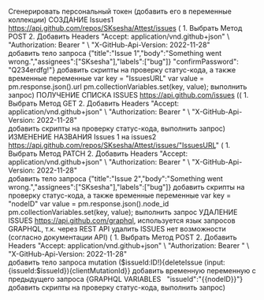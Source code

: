 Сгенерировать персональный токен (добавить его в переменные коллекции)
СОЗДАНИЕ Issues1 https://api.github.com/repos/SKsesha/Attest/issues ( 1. Выбрать Метод POST 2. Добавить Headers "Accept: application/vnd.github+json" \ "Authorization: Bearer <YOUR-TOKEN>" \ "X-GitHub-Api-Version: 2022-11-28" \
добавить тело запроса {"title":"Issue 1","body":"Something went wrong.","assignees":["SKsesha"],"labels":["bug"]} "confirmPassword": "Q234erdfg!"} добавить скрипты на проверку статус-кода, 
а также временные переменные var key = "IssuesURL"
var value = pm.response.json().url
pm.collectionVariables.set(key, value); выполнить запрос)
ПОЛУЧЕНИЕ СПИСКА ISSUES https://api.github.com/issues (( 1. Выбрать Метод GET 2. Добавить Headers "Accept: application/vnd.github+json" \ "Authorization: Bearer <YOUR-TOKEN>" \ "X-GitHub-Api-Version: 2022-11-28" \
добавить скрипты на проверку статус-кода, выполнить запрос)
ИЗМЕНЕНИЕ НАЗВАНИЯ Issues 1 на issues2 https://api.github.com/repos/SKsesha/Attest/issues/"IssuesURL" ( 1. Выбрать Метод PATCH 2. Добавить Headers "Accept: application/vnd.github+json" \ "Authorization: Bearer <YOUR-TOKEN>" \ "X-GitHub-Api-Version: 2022-11-28" \
добавить тело запроса {"title":"Issue 2","body":"Something went wrong.","assignees":["SKsesha"],"labels":["bug"]} добавить скрипты на проверку статус-кода, 
а также временные переменные var key = "nodeID"
var value = pm.response.json().node_id
pm.collectionVariables.set(key, value); выполнить запрос
УДАЛЕНИЕ ISSUES https://api.github.com/graphql, используется язык запросов GRAPHQL, т.к. через REST API удалить ISSUES нет возможности (согласно документации API)
( 1. Выбрать Метод POST 2. Добавить Headers "Accept: application/vnd.github+json" \ "Authorization: Bearer <YOUR-TOKEN>" \ "X-GitHub-Api-Version: 2022-11-28" \
добавить тело запроса mutation ($issueId:ID!){deleteIssue (input:{issueId:$issueId}){clientMutationId}}
добавить временную переменную с предыдущего запроса {GRAPHQL VARIABLES   "issueId":"{{nodeID}}"}
добавить скрипты на проверку статус-кода,  выполнить запрос)
